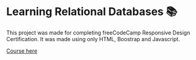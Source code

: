 # Learning Relational Databases 📚

This project was made for completing freeCodeCamp Responsive Design Certification. It was made using only HTML, Boostrap and Javascript.

[Course here](https://www.freecodecamp.org/learn/relational-database/)
